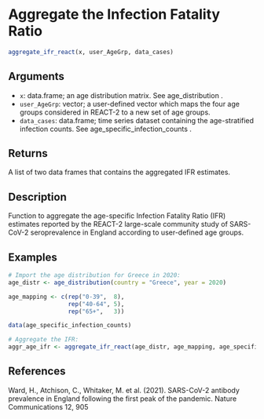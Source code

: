 # Aggregate the Infection Fatality Ratio

```r
aggregate_ifr_react(x, user_AgeGrp, data_cases)
```

## Arguments

- `x`: data.frame; an age distribution matrix. See age_distribution .
- `user_AgeGrp`: vector; a user-defined vector which maps the four age groups considered in REACT-2 to a new set of age groups.
- `data_cases`: data.frame; time series dataset containing the age-stratified infection counts. See age_specific_infection_counts .

## Returns

A list of two data frames that contains the aggregated IFR estimates.

## Description

Function to aggregate the age-specific Infection Fatality Ratio (IFR) estimates reported by the REACT-2 large-scale community study of SARS-CoV-2 seroprevalence in England according to user-defined age groups.

## Examples

```r
# Import the age distribution for Greece in 2020:
age_distr <- age_distribution(country = "Greece", year = 2020)

age_mapping <- c(rep("0-39",  8),
                 rep("40-64", 5),
                 rep("65+",   3))

data(age_specific_infection_counts)

# Aggregate the IFR:
aggr_age_ifr <- aggregate_ifr_react(age_distr, age_mapping, age_specific_infection_counts)
```

## References

Ward, H., Atchison, C., Whitaker, M. et al. (2021). SARS-CoV-2 antibody prevalence in England following the first peak of the pandemic. Nature Communications 12, 905



